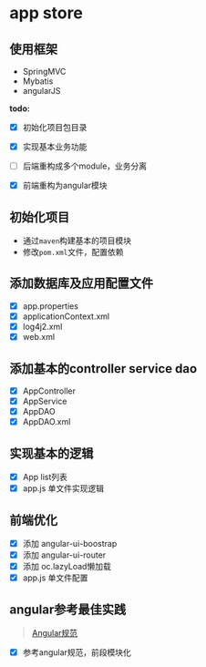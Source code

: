 # app store

## 使用框架

+ SpringMVC
+ Mybatis
+ angularJS


**todo:**

- [x] 初始化项目包目录
- [x] 实现基本业务功能
- [ ] 后端重构成多个module，业务分离
- [x] 前端重构为angular模块



## 初始化项目

+ 通过`maven`构建基本的项目模块
+ 修改`pom.xml`文件，配置依赖

## 添加数据库及应用配置文件

- [x] app.properties
- [x] applicationContext.xml
- [x] log4j2.xml
- [x] web.xml

## 添加基本的controller service dao

- [x] AppController
- [x] AppService
- [x] AppDAO
- [x] AppDAO.xml

## 实现基本的逻辑

- [x] App list列表
- [x] app.js 单文件实现逻辑

## 前端优化

- [x] 添加 angular-ui-boostrap
- [x] 添加 angular-ui-router
- [x] 添加 oc.lazyLoad懒加载
- [x] app.js 单文件配置

## angular参考最佳实践
> [Angular规范](https://github.com/johnpapa/angular-styleguide/edit/master/a1/i18n/zh-CN.md)

- [x] 参考angular规范，前段模块化
